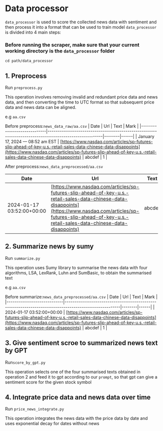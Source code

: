 # Data processor
`data_processor` is used to score the collected news data with sentiment and then process it into a format that can be used to train model
`data_processor` is divided into 4 main steps:
### Before running the scraper, make sure that your current working directory is the `data_processor` folder
`cd path/data_processor`

## 1. Preprocess
Run `preprocess.py`

This operation involves removing invalid and redundant price data and news data, and then converting the time to UTC format so that subsequent price data and news data can be aligned.

e.g `aa.csv`

Before preprocess:`news_data_raw/aa.csv`
| Date                        | Url                                                                                                      | Text   | Mark |
|-----------------------------|----------------------------------------------------------------------------------------------------------|--------|------|
| January 17, 2024 — 08:52 am EST | [https://www.nasdaq.com/articles/sp-futures-slip-ahead-of-key-u.s.-retail-sales-data-chinese-data-disappoints](https://www.nasdaq.com/articles/sp-futures-slip-ahead-of-key-u.s.-retail-sales-data-chinese-data-disappoints) | abcdef | 1    |

After preprocess:`news_data_preprocessed/aa.csv`

| Date                        | Url                                                                                                      | Text   | Mark |
|-----------------------------|----------------------------------------------------------------------------------------------------------|--------|------|
| 2024-01-17 03:52:00+00:00 | [https://www.nasdaq.com/articles/sp-futures-slip-ahead-of-key-u.s.-retail-sales-data-chinese-data-disappoints](https://www.nasdaq.com/articles/sp-futures-slip-ahead-of-key-u.s.-retail-sales-data-chinese-data-disappoints) | abcdef | 1    |

## 2. Summarize news by sumy
Run `summarize.py`

This operation uses Sumy library to summarise the news data with four algorithms, LSA, LexRank, Luhn and SumBasic, to obtain the summarised text

e.g `aa.csv`

Before summarize:`news_data_preprocessed/aa.csv`
| Date                        | Url                                                                                                      | Text   | Mark |
|-----------------------------|----------------------------------------------------------------------------------------------------------|--------|------|
| 2024-01-17 03:52:00+00:00 | [https://www.nasdaq.com/articles/sp-futures-slip-ahead-of-key-u.s.-retail-sales-data-chinese-data-disappoints](https://www.nasdaq.com/articles/sp-futures-slip-ahead-of-key-u.s.-retail-sales-data-chinese-data-disappoints) | abcdef | 1    |


## 3. Give sentiment scroe to summarized news text by GPT
Run`score_by_gpt.py`

This operation selects one of the four summarised texts obtained in operation 2 and feed it to gpt according to our `prompt`, so that gpt can give a sentiment score for the given stock symbol
## 4. Integrate price data and news data over time
Run `price_news_integrate.py`

This operation integrates the news data with the price data by date and uses exponential decay for dates without news
